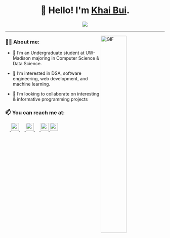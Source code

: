 <h1 align="center">👋 Hello! I'm <a href="https://www.linkedin.com/in/khai-m-bui" >Khai Bui</a>.</h1>

<p align="center"><a align="center" href="https://github.com/GuyBritish"><img align="center" src="https://hits.seeyoufarm.com/api/count/incr/badge.svg?url=https%3A%2F%2Fgithub.com%2FGuyBritish&count_bg=%233DB6C8&title_bg=%23807E7E&icon=github.svg&icon_color=%23E7E7E7&title=Visitors&edge_flat=false"/></a></p>
<hr>
<a><img width="40%" align="right" alt="GIF" src="https://media.giphy.com/media/8uYzXfxgXZZw9Em2Ok/giphy.gif"></a>

### 🙋‍♂️ About me:

- 🌱 I’m an Undergraduate student at UW-Madison majoring in Computer Science & Data Science.

- 👀 I’m interested in DSA, software engineering, web development, and machine learning.

- 💞️ I’m looking to collaborate on interesting & informative programming projects
### 📫 You can reach me at:

  <a href="mailto:kmb1269@gmail.com"> <img height="25" width="25" src="https://cdn.jsdelivr.net/npm/simple-icons@v5/icons/gmail.svg" /> </a>
  <a href="https://www.linkedin.com/in/khai-m-bui"> <img height="25" width="25" src="https://cdn.jsdelivr.net/npm/simple-icons@v5/icons/linkedin.svg" /> </a>
  <a href="https://www.facebook.com/profile.php?id=100011492180520"> <img height="25" width="25" src="https://cdn.jsdelivr.net/npm/simple-icons@v5/icons/facebook.svg" /> </a>
  <a href="https://discord.com/users/Khai#8792/"> <img height="25" width="25" src="https://cdn.jsdelivr.net/npm/simple-icons@v5/icons/discord.svg" /> </a>


<!---
GuyBritish/GuyBritish is a ✨ special ✨ repository because its `README.md` (this file) appears on your GitHub profile.
You can click the Preview link to take a look at your changes.
--->
